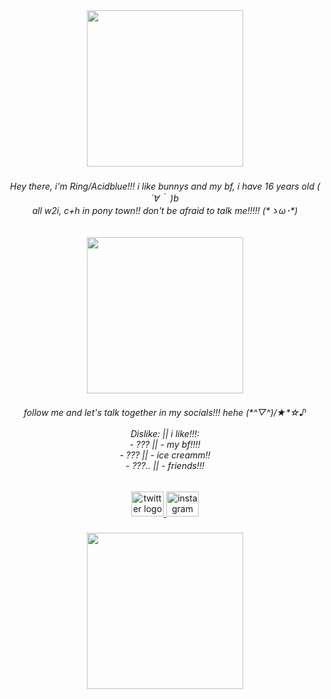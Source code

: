 <div align="center">
  <img height="250" src="https://cdn.discordapp.com/attachments/1324455301365108828/1396582840946393139/110_sin_titulo_20250720165557.png?ex=687e9ca0&is=687d4b20&hm=bdeb79db392366aeff84fc72a32ba47b4f9cd9ed0c86ba64a23a7f8a8b0dc8a8&"  />
</div>

###

<h6 align="center">Hey there, i'm Ring/Acidblue!!! i like bunnys and my bf, i have 16 years old ( ´∀｀ )b<br>all w2i, c+h in pony town!! don't be afraid to talk me!!!!! (*ゝω･*)</h6>

###

<div align="center">
  <img height="250" src="https://cdn.discordapp.com/attachments/1324455301365108828/1396602312918564975/3628d650f943460ffbd42b92260aa69f.gif?ex=687eaec3&is=687d5d43&hm=32a660c0f17d93a837edac2a28fb6f43e0717a47d21340ccbfd6ab345cf90729&"  />
</div>

###

<h6 align="center">follow me and let's talk together in my socials!!! hehe (*^▽^)/★*☆♪<br><br>Dislike:       ||         i like!!!:<br>- ???  ||   - my bf!!!!<br>- ???      ||       - ice creamm!!<br>- ???..   ||     - friends!!!</h6>

###

<div align="center">
  <a href="https://x.com/RingTBlue?t=Lilmta9y4cHVk7SXtIOarg&s=09" target="_blank">
    <img src="https://raw.githubusercontent.com/maurodesouza/profile-readme-generator/master/src/assets/icons/social/twitter/default.svg" width="52" height="40" alt="twitter logo"  />
  </a>
  <a href="https://www.instagram.com/4cidblue?igsh=d2Z6ZDM3Nzl6ZXdq" target="_blank">
    <img src="https://raw.githubusercontent.com/maurodesouza/profile-readme-generator/master/src/assets/icons/social/instagram/default.svg" width="52" height="40" alt="instagram logo"  />
  </a>
</div>

###

<div align="center">
  <img height="250" src="https://cdn.discordapp.com/attachments/1324455301365108828/1396582884130951249/110_sin_titulo_20250720165601.png?ex=687e9caa&is=687d4b2a&hm=049a18daa38bea0540099b956cce08d01d30393b81058e7a0e23793ebd92bb58&"  />
</div>

###
